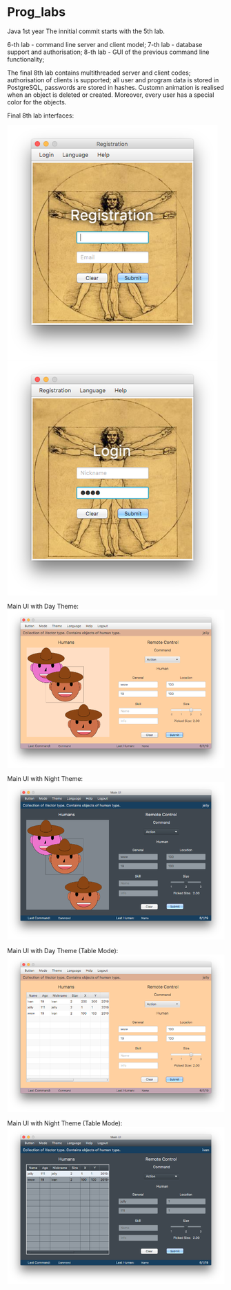 # Prog_labs
Java 1st year
The innitial commit starts with the 5th lab. 

6-th lab - command line server and client model;
7-th lab - database support and authorisation;
8-th lab - GUI of the previous command line functionality; 

The final 8th lab contains multithreaded server and client codes; authorisation of clients is supported; all user and program data is stored in PostgreSQL, passwords are stored in hashes. Customn animation is realised when an object is deleted or created. Moreover, every user has a special color for the objects.

Final 8th lab interfaces:

![Alt text](src/screenshots/Screen%20Shot%202019-06-01%20at%2021.00.51.png?raw=true "Title")
![Alt text](src/screenshots/Screen%20Shot%202019-06-01%20at%2021.00.32.png?raw=true "Title")

Main UI with Day Theme:
![Alt text](src/screenshots/Screen%20Shot%202019-06-01%20at%2021.03.43.png?raw=true "Title")

Main UI with Night Theme:
![Alt text](src/screenshots/Screen%20Shot%202019-06-01%20at%2021.03.36.png?raw=true "Title")

Main UI with Day Theme (Table Mode):
![Alt text](src/screenshots/Screen%20Shot%202019-06-01%20at%2021.03.53.png?raw=true "Title")

Main UI with Night Theme (Table Mode):
![Alt text](src/screenshots/Screen%20Shot%202019-06-01%20at%2021.05.28.png?raw=true "Title")
